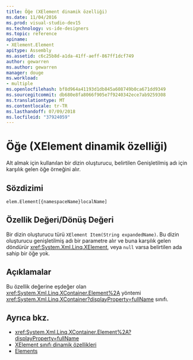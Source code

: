 ```yaml
---
title: Öğe (XElement dinamik özelliği)
ms.date: 11/04/2016
ms.prod: visual-studio-dev15
ms.technology: vs-ide-designers
ms.topic: reference
apiname:
- XElement.Element
apitype: Assembly
ms.assetid: c6c25b8d-a1da-41ff-aeff-867ff1dcf749
author: gewarren
ms.author: gewarren
manager: douge
ms.workload:
- multiple
ms.openlocfilehash: bf8d964a41193d1db845a608749b0ca671dd9349
ms.sourcegitcommit: db680e8fa8066f905e7f9240342ece7ab9259308
ms.translationtype: MT
ms.contentlocale: tr-TR
ms.lasthandoff: 07/09/2018
ms.locfileid: "37924059"
---
```

# <a name="element-xelement-dynamic-property"></a>Öğe (XElement dinamik özelliği)

Alt almak için kullanılan bir dizin oluşturucu, belirtilen Genişletilmiş adı için karşılık gelen öğe örneğini alır.

## <a name="syntax"></a>Sözdizimi

```xaml
elem.Element[{namespaceName}localName]
```

## <a name="property-valuereturn-value"></a>Özellik Değeri/Dönüş Değeri

Bir dizin oluşturucu türü `XElement Item(String expandedName)`. Bu dizin oluşturucu genişletilmiş adı bir parametre alır ve buna karşılık gelen döndürür <xref:System.Xml.Linq.XElement>, veya `null` varsa belirtilen ada sahip bir öğe yok.

## <a name="remarks"></a>Açıklamalar

Bu özellik değerine eşdeğer olan <xref:System.Xml.Linq.XContainer.Element%2A> yöntemi <xref:System.Xml.Linq.XContainer?displayProperty=fullName> sınıfı.

## <a name="see-also"></a>Ayrıca bkz.

- <xref:System.Xml.Linq.XContainer.Element%2A?displayProperty=fullName>
- [XElement sınıfı dinamik özellikleri](../designers/xelement-class-dynamic-properties.md)
- [Elements](../designers/elements-xelement-dynamic-property.md)